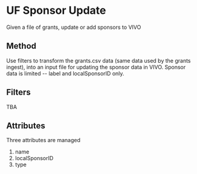 # UF Sponsor Update

Given a file of grants, update or add sponsors to VIVO
 
## Method

Use filters to transform the grants.csv data (same data used by the grants ingest), into an input file
for updating the sponsor data in VIVO.  Sponsor data is limited -- label and localSponsorID only.

## Filters

TBA

## Attributes

Three attributes are managed

1. name
1. localSponsorID
1. type


